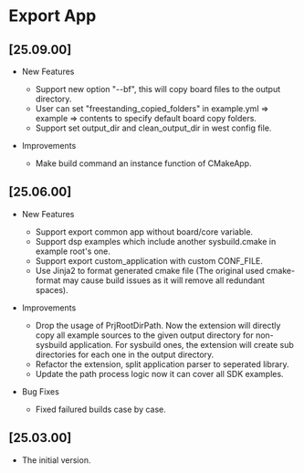 # Export App

## [25.09.00]

- New Features
  - Support new option "--bf", this will copy board files to the output directory.
  - User can set "freestanding_copied_folders" in example.yml => example => contents to specify default board copy folders.
  - Support set output_dir and clean_output_dir in west config file.

- Improvements
  - Make build command an instance function of CMakeApp.

## [25.06.00]

- New Features
  - Support export common app without board/core variable.
  - Support dsp examples which include another sysbuild.cmake in example root's one.
  - Support export custom_application with custom CONF_FILE.
  - Use Jinja2 to format generated cmake file (The original used cmake-format may cause build issues as it will remove all redundant spaces).

- Improvements
  - Drop the usage of PrjRootDirPath. Now the extension will directly copy all example sources to the given output directory for non-sysbuild application. For sysbuild ones, the extension will create sub directories for each one in the output directory.
  - Refactor the extension, split application parser to seperated library.
  - Update the path process logic now it can cover all SDK examples.

- Bug Fixes
  - Fixed failured builds case by case.

## [25.03.00]

- The initial version.
